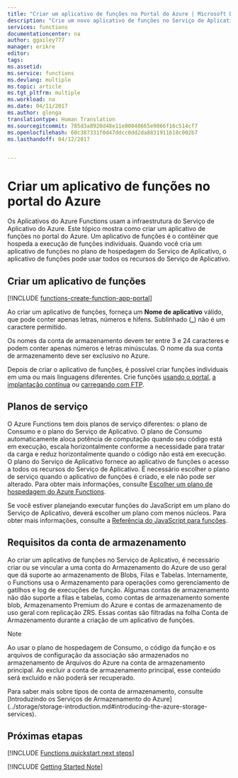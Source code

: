 ```yaml
---
title: "Criar um aplicativo de funções no Portal do Azure | Microsoft Docs"
description: "Crie um novo aplicativo de funções no Serviço de Aplicativo do Azure por meio do portal."
services: functions
documentationcenter: na
author: ggailey777
manager: erikre
editor: 
tags: 
ms.assetid: 
ms.service: functions
ms.devlang: multiple
ms.topic: article
ms.tgt_pltfrm: multiple
ms.workload: na
ms.date: 04/11/2017
ms.author: glenga
translationtype: Human Translation
ms.sourcegitcommit: 785d3a8920d48e11e80048665e9866f16c514cf7
ms.openlocfilehash: 60c387331f0d47ddcc0dd2da8831911618c002b7
ms.lasthandoff: 04/12/2017


---
```

# <a name="create-a-function-app-from-the-azure-portal"></a>Criar um aplicativo de funções no portal do Azure

Os Aplicativos do Azure Functions usam a infraestrutura do Serviço de Aplicativo do Azure. Este tópico mostra como criar um aplicativo de funções no portal do Azure. Um aplicativo de funções é o contêiner que hospeda a execução de funções individuais. Quando você cria um aplicativo de funções no plano de hospedagem do Serviço de Aplicativo, o aplicativo de funções pode usar todos os recursos do Serviço de Aplicativo.

## <a name="create-a-function-app"></a>Criar um aplicativo de funções

[!INCLUDE [functions-create-function-app-portal](../../includes/functions-create-function-app-portal.md)]

Ao criar um aplicativo de funções, forneça um **Nome de aplicativo** válido, que pode conter apenas letras, números e hifens. Sublinhado (**_**) não é um caractere permitido. 

Os nomes da conta de armazenamento devem ter entre 3 e 24 caracteres e podem conter apenas números e letras minúsculas. O nome da sua conta de armazenamento deve ser exclusivo no Azure. 

Depois de criar o aplicativo de funções, é possível criar funções individuais em uma ou mais linguagens diferentes. Crie funções [usando o portal](functions-create-first-azure-function.md#create-a-function), [a implantação contínua](functions-continuous-deployment.md) ou [carregando com FTP](https://github.com/projectkudu/kudu/wiki/Accessing-files-via-ftp).  

## <a name="service-plans"></a>Planos de serviço

O Azure Functions tem dois planos de serviço diferentes: o plano de Consumo e o plano do Serviço de Aplicativo. O plano de Consumo automaticamente aloca potência de computação quando seu código está em execução, escala horizontalmente conforme a necessidade para tratar da carga e reduz horizontalmente quando o código não está em execução. O plano do Serviço de Aplicativo fornece ao aplicativo de funções o acesso a todos os recursos do Serviço de Aplicativo. É necessário escolher o plano de serviço quando o aplicativo de funções é criado, e ele não pode ser alterado. Para obter mais informações, consulte [Escolher um plano de hospedagem do Azure Functions](functions-scale.md).

Se você estiver planejando executar funções do JavaScript em um plano do Serviço de Aplicativo, deverá escolher um plano com menos núcleos. Para obter mais informações, consulte a [Referência do JavaScript para funções](functions-reference-node.md#choose-single-core-app-service-plans). 

## <a name="storage-account-requirements"></a>Requisitos da conta de armazenamento

Ao criar um aplicativo de funções no Serviço de Aplicativo, é necessário criar ou se vincular a uma conta do Armazenamento do Azure de uso geral que dá suporte ao armazenamento de Blobs, Filas e Tabelas. Internamente, o Functions usa o Armazenamento para operações como gerenciamento de gatilhos e log de execuções de função. Algumas contas de armazenamento não dão suporte a filas e tabelas, como contas de armazenamento somente blob, Armazenamento Premium do Azure e contas de armazenamento de uso geral com replicação ZRS. Essas contas são filtradas na folha Conta de Armazenamento durante a criação de um aplicativo de funções.

>[!NOTE]
>Ao usar o plano de hospedagem de Consumo, o código da função e os arquivos de configuração da associação são armazenados no armazenamento de Arquivos do Azure na conta de armazenamento principal. Ao excluir a conta de armazenamento principal, esse conteúdo será excluído e não poderá ser recuperado.

Para saber mais sobre tipos de conta de armazenamento, consulte [Introduzindo os Serviços de Armazenamento do Azure] (../storage/storage-introduction.md#introducing-the-azure-storage-services).

## <a name="next-steps"></a>Próximas etapas
[!INCLUDE [Functions quickstart next steps](../../includes/functions-quickstart-next-steps.md)]

[!INCLUDE [Getting Started Note](../../includes/functions-get-help.md)]


